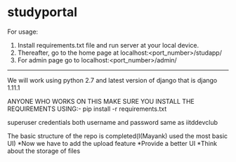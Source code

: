 # studyportal

For usage: 
1. Install requirements.txt file and run server at your local device. 
2. Thereafter, go to the home page at localhost:<port_number>/studapp/
3. For admin page go to localhost:<port_number>/admin/

-------------------------------------------------------------------------------------------------------------------------------------------

We will work using python 2.7
and latest version of django that is django 1.11.1

ANYONE WHO WORKS ON THIS MAKE SURE YOU INSTALL THE REQUIREMENTS USING:-
pip install -r requirements.txt

superuser credentials
both username and password same as iitddevclub

The basic structure of the repo is completed(I(Mayank) used the most basic UI)
	*Now we have to add the upload feature
	*Provide a better UI
	*Think about the storage of files
